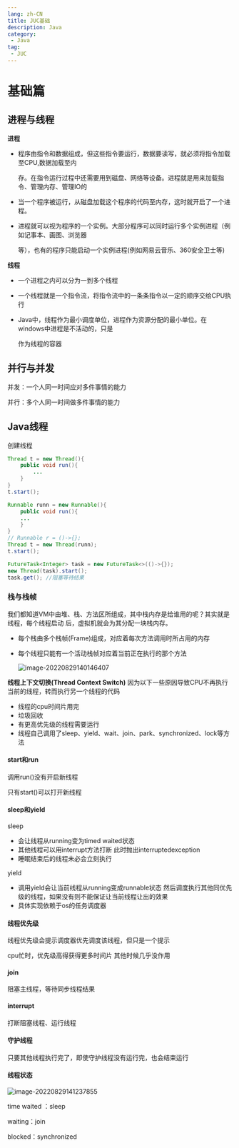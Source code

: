 ```yaml
---
lang: zh-CN
title: JUC基础
description: Java
category: 
 - Java
tag:
 - JUC
---
```


# 基础篇

## 进程与线程

**进程**

- 程序由指令和数据组成，但这些指令要运行，数据要读写，就必须将指令加载至CPU,数据加载至内

  存。在指令运行过程中还需要用到磁盘、网络等设备。进程就是用来加载指令、管理内存、管理IO的

- 当一个程序被运行，从磁盘加载这个程序的代码至内存，这时就开启了一个进程。

- 进程就可以视为程序的一个实例。大部分程序可以同时运行多个实例进程（例如记事本、画图、浏览器

  等），也有的程序只能启动一个实例进程(例如网易云音乐、360安全卫士等)

**线程**

- 一个进程之内可以分为一到多个线程

- 一个线程就是一个指令流，将指令流中的一条条指令以一定的顺序交给CPU执行

- Java中，线程作为最小调度单位，进程作为资源分配的最小单位。在windows中进程是不活动的，只是

  作为线程的容器

  

## 并行与并发

并发：一个人同一时间应对多件事情的能力

并行：多个人同一时间做多件事情的能力



## Java线程

创建线程

```java
Thread t = new Thread(){
	public void run(){
		...
	}
}
t.start();
```

```java
Runnable runn = new Runnable(){
	public void run(){
	...
	}
}
// Runnable r = ()->{};
Thread t = new Thread(runn);
t.start();
```

```java
FutureTask<Integer> task = new FutureTask<>(()->{});
new Thread(task).start();
task.get(); //阻塞等待结果
```

### 栈与栈帧

我们都知道VM中由堆、栈、方法区所组成，其中栈内存是给谁用的呢？其实就是线程，每个线程启动
后，虚拟机就会为其分配一块栈内存。

- 每个栈由多个栈帧(Frame)组成，对应着每次方法调用时所占用的内存

- 每个线程只能有一个活动栈帧对应着当前正在执行的那个方法

  ![image-20220829140146407](\javastack\juc\image-20220829140146407.png)

**线程上下文切换(Thread Context Switch)**
因为以下一些原因导致CPU不再执行当前的线程，转而执行另一个线程的代码

- 线程的cpu时间片用完
- 垃圾回收
- 有更高优先级的线程需要运行
- 线程自己调用了sleep、yield、wait、join、park、synchronized、lock等方法

#### start和run

调用run()没有开启新线程

只有start()可以打开新线程

#### sleep和yield

sleep

- 会让线程从running变为timed waited状态
- 其他线程可以用interrupt方法打断 此时抛出interruptedexception
- 睡眠结束后的线程未必会立刻执行

yield

- 调用yield会让当前线程从running变成runnable状态 然后调度执行其他同优先级的线程，如果没有则不能保证让当前线程让出的效果
- 具体实现依赖于os的任务调度器

#### **线程优先级**

线程优先级会提示调度器优先调度该线程，但只是一个提示 

cpu忙时，优先级高得获得更多时间片 其他时候几乎没作用

#### join

阻塞主线程，等待同步线程结果

#### interrupt

打断阻塞线程、运行线程

#### 守护线程

只要其他线程执行完了，即使守护线程没有运行完，也会结束运行

#### 线程状态

![image-20220829141237855](\javastack\juc\image-20220829141237855.png)

time waited ：sleep

waiting：join

blocked：synchronized